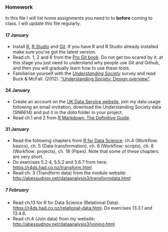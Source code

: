 ### Homework

In this file I will list home assignments you need to to **before** coming to class. I will update this file regularly.

#### 17 January

- Install [R](https://www.r-project.org/), [R Studio](https://www.rstudio.com/) and [Git](https://git-scm.com/). If you have R and R Studio already installed make sure you've got the latest version.
- Read ch. 1, 2 and 6 from the [Pro Git book](https://git-scm.com/book/en/v2). Do not get too scared by it: at this stage you just need to understand why people use Git and Github, and then you will gradually learn how to use these tools. 
- Familiarise yourself with the [*Understanding Society*](https://www.understandingsociety.ac.uk/) survey and read Buck & McFall. (2012). ["Understanding Society: Design overview"](http://www.llcsjournal.org/index.php/llcs/article/view/159/168).

#### 24 January

- Create an account on the [UK Data Service website](https://www.ukdataservice.ac.uk/), join my data usage following an email invitation, download the Understanding Society data (SN6614) and put it in the *data* folder in your project.
- Read ch.1 and 2 from [R Markdown: The Definitive Guide](https://bookdown.org/yihui/rmarkdown/).

#### 31 January

- Read the following chapters from [R for Data Science](https://r4ds.had.co.nz): ch.4 (Workflow: basics), ch. 5 (Data transformation), ch. 6 (Workflow: scripts), ch. 8 (Workflow: projects), ch. 18 (Pipes). Note that some of these chapters are very short.
- Do exercises 5.2.4, 5.5.2 and 5.6.7 from here: https://r4ds.had.co.nz/transform.html
- Read ch. 3 (Trandform data) from the module website: http://abessudnov.net/dataanalysis3/transformdata.html

##### 7 February

- Read ch.13 for R for Data Science (Relational Data): https://r4ds.had.co.nz/relational-data.html. Do exercises 13.3.1 and 13.4.6.
- Read ch.4 (Join data) from my website: http://abessudnov.net/dataanalysis3/joining.html



